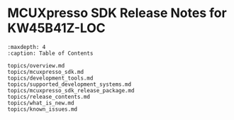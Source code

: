 # MCUXpresso SDK Release Notes for KW45B41Z-LOC


```{tocTree}
:maxdepth: 4
:caption: Table of Contents

topics/overview.md
topics/mcuxpresso_sdk.md
topics/development_tools.md
topics/supported_development_systems.md
topics/mcuxpresso_sdk_release_package.md
topics/release_contents.md
topics/what_is_new.md
topics/known_issues.md
```